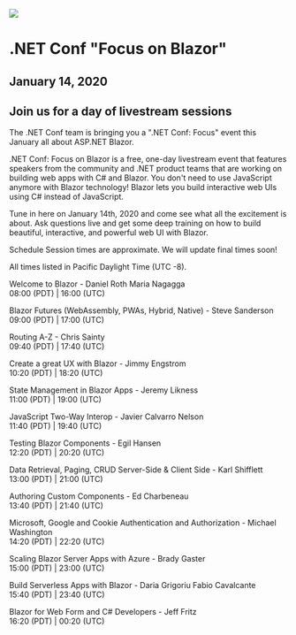 ![](https://firebasestorage.googleapis.com/v0/b/orchard-cms-net.appspot.com/o/news%2FNET_Conf_Focus_on_Blazor%2F_NETConfFocusOnBlazor.jpg?alt=media&token=15ba381c-0bb2-49ed-850d-2b976af16c49)

# .NET Conf "Focus on Blazor"

## January 14, 2020

## Join us for a day of livestream sessions

The .NET Conf team is bringing you a ".NET Conf: Focus" event this January all about ASP.NET Blazor.

.NET Conf: Focus on Blazor is a free, one-day livestream event that features speakers from the community and .NET product teams that are working on building web apps with C# and Blazor. You don't need to use JavaScript anymore with Blazor technology! Blazor lets you build interactive web UIs using C# instead of JavaScript.

Tune in here on January 14th, 2020 and come see what all the excitement is about. Ask questions live and get some deep training on how to build beautiful, interactive, and powerful web UI with Blazor.

Schedule
Session times are approximate. We will update final times soon!

All times listed in Pacific Daylight Time (UTC -8).

Welcome to Blazor - Daniel Roth   Maria Nagagga  
08:00 (PDT) | 16:00 (UTC)

Blazor Futures (WebAssembly, PWAs, Hybrid, Native) - Steve Sanderson  
09:00 (PDT) | 17:00 (UTC)

Routing A-Z - Chris Sainty  
09:40 (PDT) | 17:40 (UTC)

Create a great UX with Blazor - Jimmy Engstrom  
10:20 (PDT) | 18:20 (UTC)

State Management in Blazor Apps - Jeremy Likness  
11:00 (PDT) | 19:00 (UTC)

JavaScript Two-Way Interop - Javier Calvarro Nelson  
11:40 (PDT) | 19:40 (UTC)

Testing Blazor Components - Egil Hansen  
12:20 (PDT) | 20:20 (UTC)

Data Retrieval, Paging, CRUD Server-Side & Client Side - Karl Shifflett  
13:00 (PDT) | 21:00 (UTC)

Authoring Custom Components - Ed Charbeneau  
13:40 (PDT) | 21:40 (UTC)

Microsoft, Google and Cookie Authentication and Authorization - Michael Washington  
14:20 (PDT) | 22:20 (UTC)

Scaling Blazor Server Apps with Azure - Brady Gaster  
15:00 (PDT) | 23:00 (UTC)

Build Serverless Apps with Blazor - Daria Grigoriu   Fabio Cavalcante  
15:40 (PDT) | 23:40 (UTC)

Blazor for Web Form and C# Developers - Jeff Fritz  
16:20 (PDT) | 00:20 (UTC)